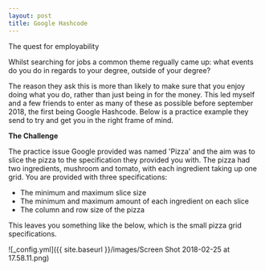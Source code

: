 ```yaml
---
layout: post
title: Google Hashcode
---
```

The quest for employability 

Whilst searching for jobs a common theme regually came up: what events do you do in regards to your degree, outside of your degree? 

The reason they ask this is more than likely to make sure that you enjoy doing what you do, rather than just being in for the money. This led myself and a few friends to enter as many of these as possible before september 2018, the first being Google Hashcode. Below is a practice example they send to try and get you in the right frame of mind. 

<b>The Challenge </b> 

The practice issue Google provided was named 'Pizza' and the aim was to slice the pizza to the specification they provided you with. The pizza had two ingredients, mushroom and tomato, with each ingredient taking up one grid. You are provided with three specifications: 

<ul style="list-style-type:disc">
  <li>The minimum and maximum slice size</li>
  <li>The minimum and maximum amount of each ingredient on each slice</li>
  <li>The column and row size of the pizza</li>
</ul> 

This leaves you something like the below, which is the small pizza grid specifications. 

![_config.yml]({{ site.baseurl }}/images/Screen Shot 2018-02-25 at 17.58.11.png)
